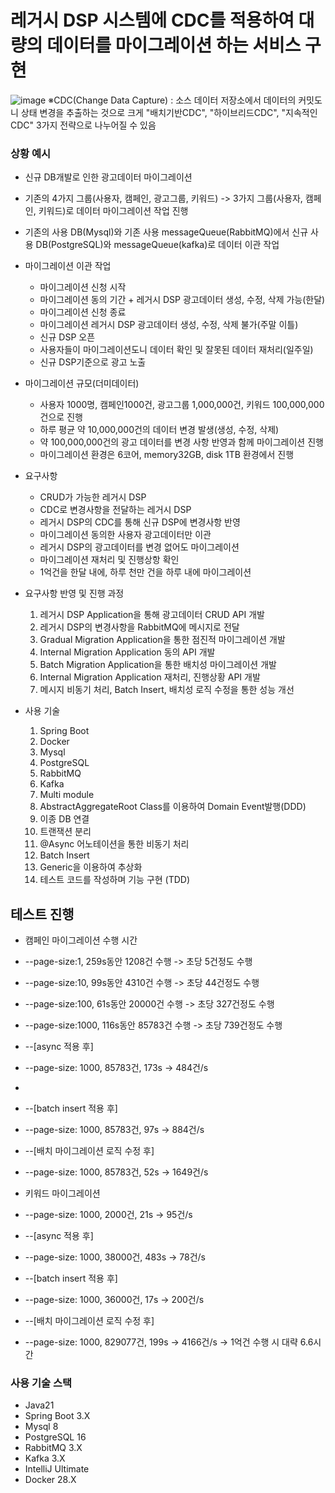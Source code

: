 # 레거시 DSP 시스템에 CDC를 적용하여 대량의 데이터를 마이그레이션 하는 서비스 구현
![image](https://github.com/user-attachments/assets/d09fb333-f6da-4b1a-8d95-e01e289599c1)
※CDC(Change Data Capture) : 소스 데이터 저장소에서 데이터의 커밋도니 상태 변경을 추출하는 것으로 크게 "배치기반CDC", "하이브리드CDC", "지속적인CDC" 3가지 전략으로 나누어질 수 있음

### 상황 예시
- 신규 DB개발로 인한 광고데이터 마이그레이션
- 기존의 4가지 그룹(사용자, 캠페인, 광고그룹, 키워드) -> 3가지 그룹(사용자, 캠페인, 키워드)로 데이터 마이그레이션 작업 진행
- 기존의 사용 DB(Mysql)와 기존 사용 messageQueue(RabbitMQ)에서 신규 사용 DB(PostgreSQL)와 messageQueue(kafka)로 데이터 이관 작업
- 마이그레이션 이관 작업
  - 마이그레이션 신청 시작
  - 마이그레이션 동의 기간 + 레거시 DSP 광고데이터 생성, 수정, 삭제 가능(한달)
  - 마이그레이션 신청 종료
  - 마이그레이션 레거시 DSP 광고데이터 생성, 수정, 삭제 불가(주말 이틀)
  - 신규 DSP 오픈
  - 사용자들이 마이그레이션도니 데이터 확인 및 잘못된 데이터 재처리(일주일)
  - 신규 DSP기준으로 광고 노출

- 마이그레이션 규모(더미데이터)
  - 사용자 1000명, 캠페인1000건, 광고그룹 1,000,000건, 키워드 100,000,000건으로 진행
  - 하루 평균 약 10,000,000건의 데이터 변경 발생(생성, 수정, 삭제)
  - 약 100,000,000건의 광고 데이터를 변경 사항 반영과 함께 마이그레이션 진행
  - 마이그레이션 환경은 6코어, memory32GB, disk 1TB 환경에서 진행

 - 요구사항
   - CRUD가 가능한 레거시 DSP
   - CDC로 변경사항을 전달하는 레거시 DSP
   - 레거시 DSP의 CDC를 통해 신규 DSP에 변경사항 반영
   - 마이그레이션 동의한 사용자 광고데이터만 이관
   - 레거시 DSP의 광고데이터를 변경 없어도 마이그레이션
   - 마이그레이션 재처리 및 진행상항 확인
   - 1억건을 한달 내에, 하루 천만 건을 하루 내에 마이그레이션

- 요구사항 반영 및 진행 과정
  1. 레거시 DSP Application을 통해 광고데이터 CRUD API 개발
  2. 레거시 DSP의 변경사항을 RabbitMQ에 메시지로 전달
  3. Gradual Migration Application을 통한 점진적 마이그레이션 개발
  4. Internal Migration Application 동의 API 개발
  5. Batch Migration Application을 통한 배치성 마이그레이션 개발
  6. Internal Migration Application 재처리, 진행상황 API 개발
  7. 메시지 비동기 처리, Batch Insert, 배치성 로직 수정을 통한 성능 개선

- 사용 기술
  1. Spring Boot
  2. Docker
  3. Mysql
  4. PostgreSQL
  5. RabbitMQ
  6. Kafka
  7. Multi module
  8. AbstractAggregateRoot Class를 이용하여 Domain Event발행(DDD)
  9. 이종 DB 연결
  10. 트랜잭션 분리
  11. @Async 어노테이션을 통한 비동기 처리
  12. Batch Insert
  13. Generic을 이용하여 추상화
  14. 테스트 코드를 작성하며 기능 구현 (TDD)

## 테스트 진행
- 캠페인 마이그레이션 수행 시간
- --page-size:1, 259s동안 1208건 수행 -> 초당 5건정도 수행
- --page-size:10, 99s동안 4310건 수행 -> 초당 44건정도 수행
- --page-size:100, 61s동안 20000건 수행 -> 초당 327건정도 수행
- --page-size:1000, 116s동안 85783건 수행 -> 초당 739건정도 수행

- --[async 적용 후]
- --page-size: 1000, 85783건, 173s -> 484건/s
- 
- --[batch insert 적용 후]
- --page-size: 1000, 85783건, 97s -> 884건/s

- --[배치 마이그레이션 로직 수정 후]
- --page-size: 1000, 85783건, 52s -> 1649건/s

- 키워드 마이그레이션
- --page-size: 1000, 2000건, 21s -> 95건/s

- --[async 적용 후]
- --page-size: 1000, 38000건, 483s -> 78건/s

- --[batch insert 적용 후]
- --page-size: 1000, 36000건, 17s -> 200건/s

- --[배치 마이그레이션 로직 수정 후]
- --page-size: 1000, 829077건, 199s -> 4166건/s -> 1억건 수행 시 대략 6.6시간

### 사용 기술 스택
- Java21
- Spring Boot 3.X
- Mysql 8
- PostgreSQL 16
- RabbitMQ 3.X
- Kafka 3.X
- IntelliJ Ultimate
- Docker 28.X
